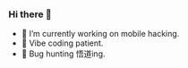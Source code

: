 ### Hi there 👋

- 🔭 I’m currently working on mobile hacking.
- 🤖 Vibe coding patient.
- 📱 Bug hunting 悟道ing.
